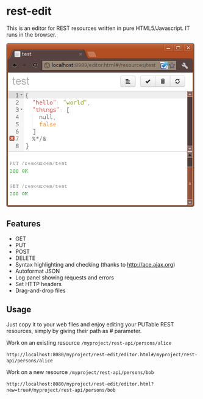 rest-edit
=========

This is an editor for REST resources written in pure HTML5/Javascript. IT runs in the browser.

![example 1](https://github.com/lbovet/rest-edit/blob/master/doc/rest-edit1.png?raw=true)

Features
--------
* GET
* PUT
* POST
* DELETE
* Syntax highlighting and checking (thanks to http://ace.ajax.org)
* Autoformat JSON
* Log panel showing requests and errors
* Set HTTP headers
* Drag-and-drop files

Usage
-----

Just copy it to your web files and enjoy editing your PUTable REST resources, simply by giving their path as # parameter.

Work on an existing resource ``/myproject/rest-api/persons/alice``

    http://localhost:8080/myproject/rest-edit/editor.html#/myproject/rest-api/persons/alice

Work on a new resource ``/myproject/rest-api/persons/bob``

    http://localhost:8080/myproject/rest-edit/editor.html?new=true#/myproject/rest-api/persons/bob
    

